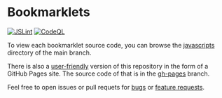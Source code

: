 # Bookmarklets

[![JSLint](https://github.com/thomasleplus/bookmarklets/workflows/JSLint/badge.svg)](https://github.com/thomasleplus/bookmarlets/actions?query=workflow:"JSLint")
[![CodeQL](https://github.com/thomasleplus/bookmarklets/workflows/CodeQL/badge.svg)](https://github.com/thomasleplus/bookmarklets/actions?query=workflow:"CodeQL")

To view each bookmarklet source code, you can browse the [javascripts](/javascripts) directory of the main branch.

There is also a [user-friendly](https://thomasleplus.github.io/bookmarklets) version of this repository in the form of a GitHub Pages site. The source code of that is in the [gh-pages](../../tree/gh-pages) branch.

Feel free to open issues or pull requets for [bugs](../../issues/new?template=bookmarklet-bug-report.md) or [feature requests](../../issues/new?template=bookmarklet-feature-request.md).
